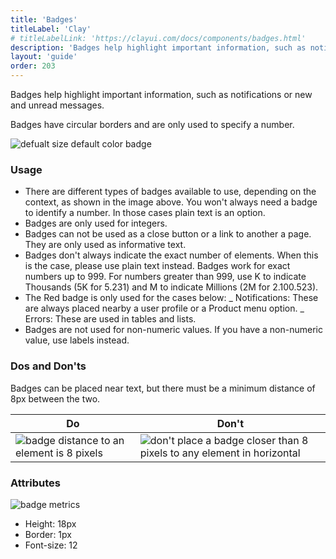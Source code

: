 ```yaml
---
title: 'Badges'
titleLabel: 'Clay'
# titleLabelLink: 'https://clayui.com/docs/components/badges.html'
description: 'Badges help highlight important information, such as notifications or new and unread messages.'
layout: 'guide'
order: 203
---
```


Badges help highlight important information, such as notifications or new and unread messages.

Badges have circular borders and are only used to specify a number.

![defualt size default color badge](/images/lexicon/Badges.png)

### Usage

-   There are different types of badges available to use, depending on the context, as shown in the image above. You won't always need a badge to identify a number. In those cases plain text is an option.
-   Badges are only used for integers.
-   Badges can not be used as a close button or a link to another a page. They are only used as informative text.
-   Badges don't always indicate the exact number of elements. When this is the case, please use plain text instead. Badges work for exact numbers up to 999. For numbers greater than 999, use K to indicate Thousands (5K for 5.231) and M to indicate Millions (2M for 2.100.523).
-   The Red badge is only used for the cases below:
    _ Notifications: These are always placed nearby a user profile or a Product menu option.
    _ Errors: These are used in tables and lists.
-   Badges are not used for non-numeric values. If you have a non-numeric value, use labels instead.

### Dos and Don'ts

Badges can be placed near text, but there must be a minimum distance of 8px between the two.

| Do | Don't |
| -- | ----- |
| ![badge distance to an element is 8 pixels](/images/lexicon/BadgeDoDistance.png) | ![don't place a badge closer than 8 pixels to any element in horizontal](/images/lexicon/BadgeDontDistance.png) |

<!--
<div class="row">
	<div class="dodont col-lg">
		<img class="do" src="/images/lexicon/BadgeDoDistance.jpg" alt="badge distance to an element is 8 pixels">
		<p class="do">Do</p>
	</div>
	<div class="dodont col-lg">
		<img class="dont" src="/images/lexicon/BadgeDontDistance.jpg" alt="don't place a badge closer than 8 pixels to any element in horizontal">
		<p class="dont">Don't</p>
	</div>
</div> -->

### Attributes

![badge metrics](/images/lexicon/BadgesMetrics.png)

-   Height: 18px
-   Border: 1px
-   Font-size: 12
